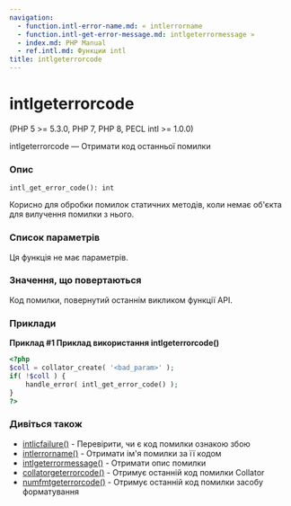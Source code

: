 ```yaml
---
navigation:
  - function.intl-error-name.md: « intlerrorname
  - function.intl-get-error-message.md: intlgeterrormessage »
  - index.md: PHP Manual
  - ref.intl.md: Функции intl
title: intlgeterrorcode
---
```

# intlgeterrorcode

(PHP 5 >= 5.3.0, PHP 7, PHP 8, PECL intl >= 1.0.0)

intlgeterrorcode — Отримати код останньої помилки

### Опис

```methodsynopsis
intl_get_error_code(): int
```

Корисно для обробки помилок статичних методів, коли немає об'єкта для вилучення помилки з нього.

### Список параметрів

Ця функція не має параметрів.

### Значення, що повертаються

Код помилки, повернутий останнім викликом функції API.

### Приклади

**Приклад #1 Приклад використання **intlgeterrorcode()****

```php
<?php
$coll = collator_create( '<bad_param>' );
if( !$coll ) {
    handle_error( intl_get_error_code() );
}
?>
```

### Дивіться також

-   [intlісfailure()](function.intl-is-failure.md) - Перевірити, чи є код помилки ознакою збою
-   [intlerrorname()](function.intl-error-name.md) - Отримати ім'я помилки за її кодом
-   [intlgeterrormessage()](function.intl-get-error-message.md) - Отримати опис помилки
-   [collatorgeterrorcode()](collator.geterrorcode.md) - Отримує останній код помилки Collator
-   [numfmtgeterrorcode()](numberformatter.geterrorcode.md) - Отримує останній код помилки засобу форматування
